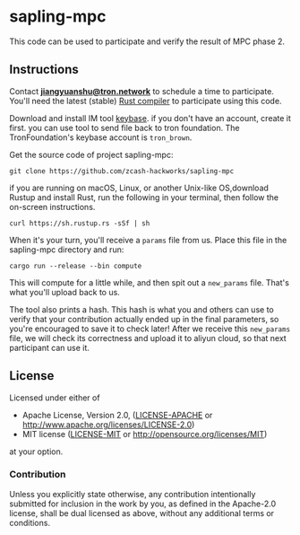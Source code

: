 # sapling-mpc

This code can be used to participate and verify the result of MPC phase 2.

## Instructions

Contact **jiangyuanshu@tron.network** to schedule a time to participate. You'll need the latest (stable) [Rust compiler](https://www.rust-lang.org/) to participate using this code.

Download and install IM tool [keybase](https://keybase.io/). if you don't have an account, create it first. you can use tool to send file back to tron foundation. The TronFoundation's keybase account is `tron_brown`.

Get the source code of project sapling-mpc:

```
git clone https://github.com/zcash-hackworks/sapling-mpc
```
if you are running on macOS, Linux, or another Unix-like OS,download Rustup and install Rust, run the following in your terminal, then follow the on-screen instructions.
                                                            
```
curl https://sh.rustup.rs -sSf | sh
```

When it's your turn, you'll receive a `params` file from us. Place this file in the sapling-mpc directory and run:

```
cargo run --release --bin compute
```

This will compute for a little while, and then spit out a `new_params` file. That's what you'll upload back to us.

The tool also prints a hash. This hash is what you and others can use to verify that your contribution actually ended up in the final parameters, so you're encouraged to save it to check later! 
After we receive this `new_params` file, we will check its correctness and upload it to aliyun cloud, so that next participant can use it.

## License

Licensed under either of

 * Apache License, Version 2.0, ([LICENSE-APACHE](LICENSE-APACHE) or http://www.apache.org/licenses/LICENSE-2.0)
 * MIT license ([LICENSE-MIT](LICENSE-MIT) or http://opensource.org/licenses/MIT)

at your option.

### Contribution

Unless you explicitly state otherwise, any contribution intentionally
submitted for inclusion in the work by you, as defined in the Apache-2.0
license, shall be dual licensed as above, without any additional terms or
conditions.
